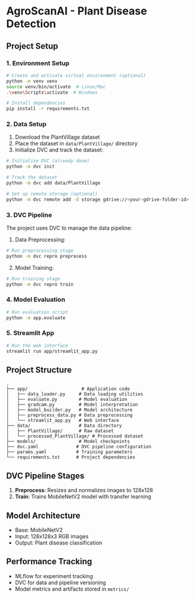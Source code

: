 # AgroScanAI - Plant Disease Detection

## Project Setup

### 1. Environment Setup
```bash
# Create and activate virtual environment (optional)
python -m venv venv
source venv/bin/activate  # Linux/Mac
.\venv\Scripts\activate  # Windows

# Install dependencies
pip install -r requirements.txt
```

### 2. Data Setup
1. Download the PlantVillage dataset
2. Place the dataset in `data/PlantVillage/` directory
3. Initialize DVC and track the dataset:
```bash
# Initialize DVC (already done)
python -m dvc init

# Track the dataset
python -m dvc add data/PlantVillage

# Set up remote storage (optional)
python -m dvc remote add -d storage gdrive://<your-gdrive-folder-id>
```

### 3. DVC Pipeline
The project uses DVC to manage the data pipeline:

1. Data Preprocessing:
```bash
# Run preprocessing stage
python -m dvc repro preprocess
```

2. Model Training:
```bash
# Run training stage
python -m dvc repro train
```

### 4. Model Evaluation
```bash
# Run evaluation script
python -m app.evaluate
```

### 5. Streamlit App
```bash
# Run the web interface
streamlit run app/streamlit_app.py
```

## Project Structure
```
.
├── app/                    # Application code
│   ├── data_loader.py     # Data loading utilities
│   ├── evaluate.py        # Model evaluation
│   ├── gradcam.py         # Model interpretation
│   ├── model_builder.py   # Model architecture
│   ├── preprocess_data.py # Data preprocessing
│   └── streamlit_app.py   # Web interface
├── data/                  # Data directory
│   ├── PlantVillage/      # Raw dataset
│   └── processed_PlantVillage/ # Processed dataset
├── models/                # Model checkpoints
├── dvc.yaml              # DVC pipeline configuration
├── params.yaml           # Training parameters
└── requirements.txt      # Project dependencies
```

## DVC Pipeline Stages
1. **Preprocess**: Resizes and normalizes images to 128x128
2. **Train**: Trains MobileNetV2 model with transfer learning

## Model Architecture
- Base: MobileNetV2
- Input: 128x128x3 RGB images
- Output: Plant disease classification

## Performance Tracking
- MLflow for experiment tracking
- DVC for data and pipeline versioning
- Model metrics and artifacts stored in `metrics/`


